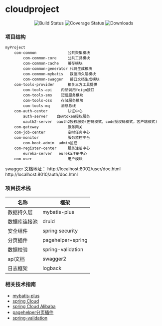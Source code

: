 # cloudproject

<p align="center"> 
 <img src="https://img.shields.io/circleci/project/vuejs/vue/dev.svg" alt="Build Status">
  <img src="https://img.shields.io/badge/Spring%20Cloud-Hoxton.SR5.RELEASE-blue.svg" alt="Coverage Status">
  <img src="https://img.shields.io/badge/Spring%20Boot-2.2.7.RELEASE-blue.svg" alt="Downloads">
</p>

### 项目结构

```
myProject
    com-common              公共聚集模块
        com-common-core     公共工具模块
        com-common-cache    缓存模块
        com-common-generator 代码生成模块
        com-common-mybatis   数据持久层模块
        com-common-swagger   接口文档生成模块
    com-tools-provider      相关三方工具提供
        com-tools-api    内部调用feign接口
        com-tools-sms    短信服务模块
        com-tools-oss    存储服务模块
        com-tools-mq     消息总线
    com-auth-center         认证中心
        auth-server    自研token授权服务
        oauth2-server  oauth2授权服务(密码模式，code授权码模式，客户端模式)
    com-gateway             服务网关
    com-job-center          定时任务中心
    com-monitor             服务监控平台
        com-boot-admin  admin监控
    com-register-center     服务注册中心
        eureka-server   eureka注册中心
    com-user                用户模块   

```
swagger 文档地址：
 http://localhost:8002/user/doc.html
 http://localhost:8010/auth/doc.html

### 项目技术栈

名称 | 框架 |
----| ----| 
数据持久层| mybatis-plus| 
数据库连接池 |druid | 
安全组件| spring security| 
分页插件| pagehelper+spring| 
数据校验| spring-validation|
api文档| swagger2 |
日志框架| logback|


### 相关技术指南

* [mybatis-plus](https://mp.baomidou.com/)
* [spring Cloud](https://spring.io/projects/spring-cloud)
* [spring Cloud Alibaba](https://spring.io/projects/spring-cloud-alibaba)
* [pagehelper分页插件](https://pagehelper.github.io/)
* [spring-validation](https://www.cnblogs.com/cjsblog/p/8946768.html)
